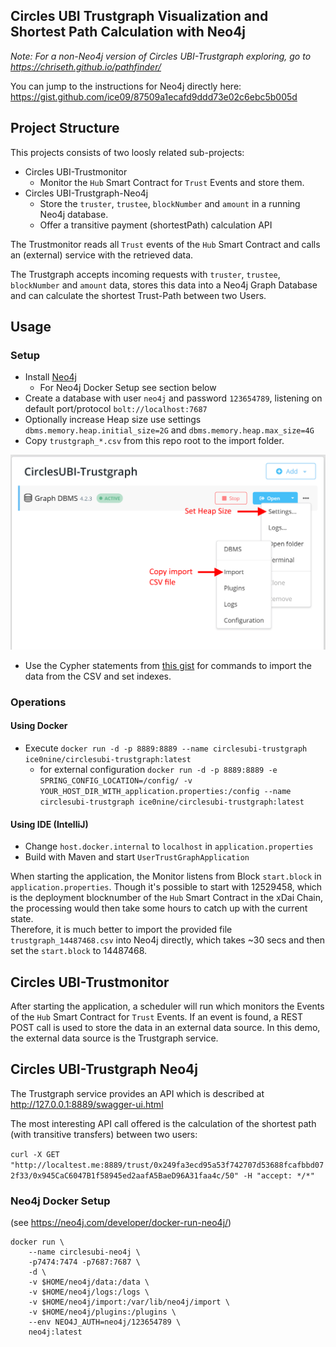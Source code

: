 ## Circles UBI Trustgraph Visualization and Shortest Path Calculation with Neo4j

_Note: For a non-Neo4j version of Circles UBI-Trustgraph exploring, go to https://chriseth.github.io/pathfinder/_

You can jump to the instructions for Neo4j directly here: https://gist.github.com/ice09/87509a1ecafd9ddd73e02c6ebc5b005d

## Project Structure 

This projects consists of two loosly related sub-projects:
* Circles UBI-Trustmonitor
  * Monitor the `Hub` Smart Contract for `Trust` Events and store them.
* Circles UBI-Trustgraph-Neo4j
  * Store the `truster`, `trustee`, `blockNumber` and `amount` in a running Neo4j database.
  * Offer a transitive payment (shortestPath) calculation API 

The Trustmonitor reads all `Trust` events of the `Hub` Smart Contract and calls an (external) service with the retrieved data.

The Trustgraph accepts incoming requests with `truster`, `trustee`, `blockNumber` and `amount` data, stores this data into a Neo4j Graph Database and can calculate the shortest Trust-Path between two Users.

## Usage

### Setup

* Install [Neo4j](https://neo4j.com/) 
  * For Neo4j Docker Setup see section below
* Create a database with user `neo4j` and password `123654789`, listening on default port/protocol `bolt://localhost:7687`
 * Optionally increase Heap size use settings `dbms.memory.heap.initial_size=2G` and `dbms.memory.heap.max_size=4G`
* Copy `trustgraph_*.csv` from this repo root to the import folder.

![](docs/img/neo4j.png)

* Use the Cypher statements from [this gist](https://gist.github.com/ice09/87509a1ecafd9ddd73e02c6ebc5b005d) for commands to import the data from the CSV and set indexes.

### Operations

#### Using Docker

* Execute `docker run -d -p 8889:8889 --name circlesubi-trustgraph ice0nine/circlesubi-trustgraph:latest`
  * for external configuration `docker run -d -p 8889:8889 -e SPRING_CONFIG_LOCATION=/config/ -v YOUR_HOST_DIR_WITH_application.properties:/config --name circlesubi-trustgraph ice0nine/circlesubi-trustgraph:latest`

#### Using IDE (IntelliJ)

* Change `host.docker.internal` to `localhost` in `application.properties`
* Build with Maven and start `UserTrustGraphApplication`

When starting the application, the Monitor listens from Block `start.block` in `application.properties`. Though it's possible to start with 12529458, which is the deployment blocknumber of the `Hub` Smart Contract in the xDai Chain, the processing would then take some hours to catch up with the current state.  
Therefore, it is much better to import the provided file `trustgraph_14487468.csv` into Neo4j directly, which takes ~30 secs and then set the `start.block` to 14487468.

## Circles UBI-Trustmonitor

After starting the application, a scheduler will run which monitors the Events of the `Hub` Smart Contract for `Trust` Events. If an event is found, a REST POST call is used to store the data in an external data source. In this demo, the external data source is the Trustgraph service.

## Circles UBI-Trustgraph Neo4j

The Trustgraph service provides an API which is described at http://127.0.0.1:8889/swagger-ui.html

The most interesting API call offered is the calculation of the shortest path (with transitive transfers) between two users:

`curl -X GET "http://localtest.me:8889/trust/0x249fa3ecd95a53f742707d53688fcafbbd072f33/0x945CaC6047B1f58945ed2aafA5BaeD96A31faa4c/50" -H "accept: */*"`

### Neo4j Docker Setup

(see https://neo4j.com/developer/docker-run-neo4j/)

```
docker run \
    --name circlesubi-neo4j \
    -p7474:7474 -p7687:7687 \
    -d \
    -v $HOME/neo4j/data:/data \
    -v $HOME/neo4j/logs:/logs \
    -v $HOME/neo4j/import:/var/lib/neo4j/import \
    -v $HOME/neo4j/plugins:/plugins \
    --env NEO4J_AUTH=neo4j/123654789 \
    neo4j:latest
```

